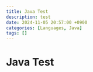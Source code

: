 ```yaml
---
title: Java Test
description: test
date: 2024-11-05 20:57:00 +0900
categories: [Languages, Java]
tags: []
---
```


# Java Test